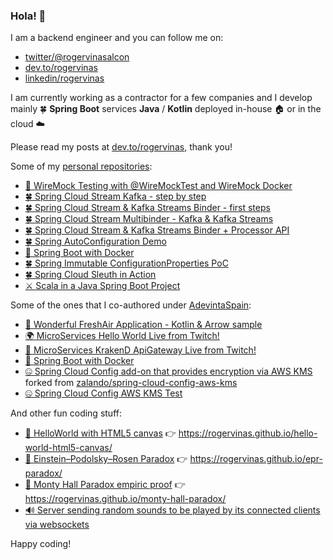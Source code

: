 ### Hola! 👋

I am a backend engineer and you can follow me on:
* [twitter/@rogervinasalcon](https://twitter.com/rogervinasalcon)
* [dev.to/rogervinas](https://dev.to/rogervinas)
* [linkedin/rogervinas](https://www.linkedin.com/in/rogervinas)

I am currently working as a contractor for a few companies and I develop mainly 🍀 **Spring Boot** services **Java** / **Kotlin** deployed in-house 🏠 or in the cloud ☁️

Please read my posts at [dev.to/rogervinas](https://dev.to/rogervinas), thank you!

Some of my [personal repositories](https://github.com/rogervinas?tab=repositories):

* [🤹 WireMock Testing with @WireMockTest and WireMock Docker](https://github.com/rogervinas/wiremock-testing)
* [🍀 Spring Cloud Stream Kafka - step by step](https://github.com/rogervinas/spring-cloud-stream-kafka-step-by-step)
* [🍀 Spring Cloud Stream & Kafka Streams Binder - first steps](https://github.com/rogervinas/spring-cloud-stream-kafka-streams-first-steps)
* [🍀 Spring Cloud Stream Multibinder - Kafka & Kafka Streams](https://github.com/rogervinas/spring-cloud-stream-multibinder)
* [🍀 Spring Cloud Stream & Kafka Streams Binder + Processor API](https://github.com/rogervinas/spring-cloud-stream-kafka-streams-processor)
* [🍀 Spring AutoConfiguration Demo](https://github.com/rogervinas/spring-boot-autoconfiguration-demo)
* [🐳 Spring Boot with Docker](https://github.com/rogervinas/spring-boot-docker)
* [🍀 Spring Immutable ConfigurationProperties PoC](https://github.com/rogervinas/spring-immutable-configuration-properties)
* [🍀 Spring Cloud Sleuth in Action](https://github.com/rogervinas/spring-cloud-sleuth-in-action)
* [⚔️ Scala in a Java Spring Boot Project](https://github.com/rogervinas/scala-java-spring-boot)

Some of the ones that I co-authored under [AdevintaSpain](https://github.com/AdevintaSpain):

* [🦄 Wonderful FreshAir Application - Kotlin & Arrow sample](https://github.com/AdevintaSpain/wonderful-freshair-app)
* [🌍  MicroServices Hello World Live from Twitch!](https://github.com/AdevintaSpain/ms-test--hello-twitch)
* [🐙 MicroServices KrakenD ApiGateway Live from Twitch!](https://github.com/AdevintaSpain/ms-test--krakend-twitch)
* [🐳 Spring Boot with Docker](https://github.com/AdevintaSpain/spring-boot-docker)
* [🤐 Spring Cloud Config add-on that provides encryption via AWS KMS](https://github.com/AdevintaSpain/spring-cloud-config-aws-kms) forked from [zalando/spring-cloud-config-aws-kms](https://github.com/zalando/spring-cloud-config-aws-kms)
* [🤐 Spring Cloud Config AWS KMS Test](https://github.com/AdevintaSpain/spring-cloud-config-aws-kms-test)

And other fun coding stuff:

* [👋 HelloWorld with HTML5 canvas](https://github.com/rogervinas/hello-world-html5-canvas) 👉 https://rogervinas.github.io/hello-world-html5-canvas/
* [🤯 Einstein–Podolsky–Rosen Paradox](https://github.com/rogervinas/epr-paradox) 👉 https://rogervinas.github.io/epr-paradox/
* [🐐 Monty Hall Paradox empiric proof](https://github.com/rogervinas/monty-hall-paradox) 👉 https://rogervinas.github.io/monty-hall-paradox/
* [🔊 Server sending random sounds to be played by its connected clients via websockets](https://github.com/rogervinas/random-sound-broadcast)

Happy coding!

